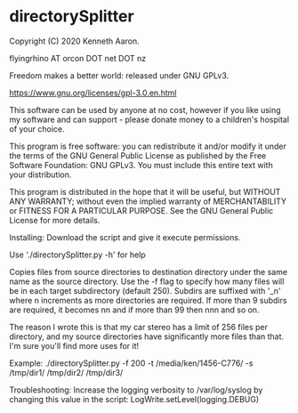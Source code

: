 directorySplitter
=================

Copyright (C) 2020 Kenneth Aaron.

flyingrhino AT orcon DOT net DOT nz

Freedom makes a better world: released under GNU GPLv3.

https://www.gnu.org/licenses/gpl-3.0.en.html

This software can be used by anyone at no cost, however if you like using my software and can support - please donate money to a children's hospital of your choice.

This program is free software: you can redistribute it and/or modify it under the terms of the GNU General Public License as published by the Free Software Foundation: GNU GPLv3. You must include this entire text with your distribution.

This program is distributed in the hope that it will be useful, but WITHOUT ANY WARRANTY; without even the implied warranty of MERCHANTABILITY or FITNESS FOR A PARTICULAR PURPOSE.
See the GNU General Public License for more details.

Installing:
Download the script and give it execute permissions.

Use './directorySplitter.py -h' for help

Copies files from source directories to destination directory under the same name as the source directory. Use the -f flag to specify how many files will be in each target subdirectory (default 250). Subdirs are suffixed with '_n' where n increments as more directories are required.
If more than 9 subdirs are required, it becomes nn and if more than 99 then nnn and so on.

The reason I wrote this is that my car stereo has a limit of 256 files per directory, and my source directories have significantly more files than that.
I'm sure you'll find more uses for it!

Example: ./directorySplitter.py -f 200 -t /media/ken/1456-C776/ -s /tmp/dir1/ /tmp/dir2/ /tmp/dir3/

Troubleshooting:
Increase the logging verbosity to /var/log/syslog by changing this value in the script:
LogWrite.setLevel(logging.DEBUG)

